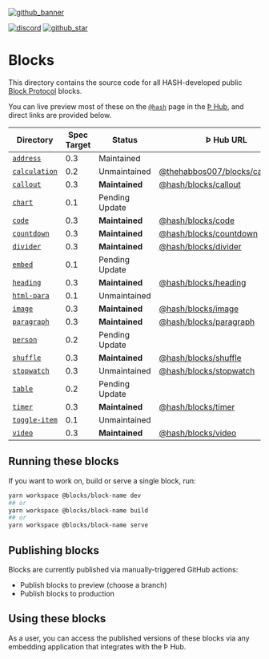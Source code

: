 [github_banner]: https://hash.dev/?utm_medium=organic&utm_source=github_readme_hash-repo_blocks
[github_star]: https://github.com/hashintel/hash/tree/main/blocks#
[discord]: https://hash.ai/discord?utm_medium=organic&utm_source=github_readme_hash-repo_blocks
[`address`]: address
[`calculation`]: calculation
[`callout`]: callout
[`chart`]: chart
[`code`]: code
[`countdown`]: countdown
[`divider`]: divider
[`embed`]: embed
[`heading`]: heading
[`html-para`]: html-para
[`image`]: image
[`paragraph`]: paragraph
[`person`]: person
[`shuffle`]: shuffle
[`stopwatch`]: stopwatch
[`table`]: table
[`timer`]: timer
[`toggle-item`]: toggle-item
[`video`]: video

[![github_banner](https://hash.ai/cdn-cgi/imagedelivery/EipKtqu98OotgfhvKf6Eew/5a38c5f3-6474-4b6c-71e6-ecf01914f000/github)][github_banner]

[![discord](https://img.shields.io/discord/840573247803097118)][discord] [![github_star](https://img.shields.io/github/stars/hashintel/hash?label=Star%20on%20GitHub&style=social)][github_star]

# Blocks

This directory contains the source code for all HASH-developed public [Block Protocol](https://blockprotocol.org/) blocks.

You can live preview most of these on the [`@hash`](https://blockprotocol.org/@hash/blocks) page in the [Þ Hub](https://blockprotocol.org/hub), and direct links are provided below.

| Directory       | Spec Target | Status         | Þ Hub URL                                                                                      | Description |
| --------------- | ----------- | -------------- | ---------------------------------------------------------------------------------------------- | ----------- |
| [`address`]     | 0.3         | Maintained     |                                                                                                |             |
| [`calculation`] | 0.2         | Unmaintained   | [@thehabbos007/blocks/calculation](https://blockprotocol.org/@thehabbos007/blocks/calculation) |             |
| [`callout`]     | 0.3         | **Maintained** | [@hash/blocks/callout](https://blockprotocol.org/@hash/blocks/callout)                         |             |
| [`chart`]       | 0.1         | Pending Update |                                                                                                |             |
| [`code`]        | 0.3         | **Maintained** | [@hash/blocks/code](https://blockprotocol.org/@hash/blocks/code)                               |             |
| [`countdown`]   | 0.3         | **Maintained** | [@hash/blocks/countdown](https://blockprotocol.org/@hash/blocks/countdown)                     |             |
| [`divider`]     | 0.3         | **Maintained** | [@hash/blocks/divider](https://blockprotocol.org/@hash/blocks/divider)                         |             |
| [`embed`]       | 0.1         | Pending Update |                                                                                                |             |
| [`heading`]     | 0.3         | **Maintained** | [@hash/blocks/heading](https://blockprotocol.org/@hash/blocks/heading)                         |             |
| [`html-para`]   | 0.1         | Unmaintained   |                                                                                                |             |
| [`image`]       | 0.3         | **Maintained** | [@hash/blocks/image](https://blockprotocol.org/@hash/blocks/image)                             |             |
| [`paragraph`]   | 0.3         | **Maintained** | [@hash/blocks/paragraph](https://blockprotocol.org/@hash/blocks/paragraph)                     |             |
| [`person`]      | 0.2         | Pending Update |                                                                                                |             |
| [`shuffle`]     | 0.3         | **Maintained** | [@hash/blocks/shuffle](https://blockprotocol.org/@hash/blocks/shuffle)                         |             |
| [`stopwatch`]   | 0.3         | Unmaintained   | [@hash/blocks/stopwatch](https://blockprotocol.org/@hash/blocks/stopwatch)                     |             |
| [`table`]       | 0.2         | Pending Update |                                                                                                |             |
| [`timer`]       | 0.3         | **Maintained** | [@hash/blocks/timer](https://blockprotocol.org/@hash/blocks/timer)                             |             |
| [`toggle-item`] | 0.1         | Unmaintained   |                                                                                                |             |
| [`video`]       | 0.3         | **Maintained** | [@hash/blocks/video](https://blockprotocol.org/@hash/blocks/video)                             |             |

## Running these blocks

If you want to work on, build or serve a single block, run:

```sh
yarn workspace @blocks/block-name dev
## or
yarn workspace @blocks/block-name build
## or
yarn workspace @blocks/block-name serve
```

## Publishing blocks

Blocks are currently published via manually-triggered GitHub actions:

- Publish blocks to preview (choose a branch)
- Publish blocks to production

## Using these blocks

As a user, you can access the published versions of these blocks via any embedding application that integrates with the Þ Hub.
